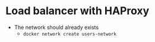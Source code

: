 # Load balancer with HAProxy
- The network should already exists
    - ```docker network create users-network```

    